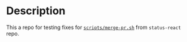 # Description

This a repo for testing fixes for [`scripts/merge-pr.sh`](https://github.com/status-im/status-react/blob/develop/scripts/merge-pr.sh) from `status-react` repo.
